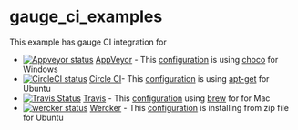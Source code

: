 # gauge_ci_examples
This example has gauge CI integration for
- [![Appveyor status](https://ci.appveyor.com/api/projects/status/l16toovjn317ux25?svg=true)](https://ci.appveyor.com/project/sguptatw/ci-setup) [AppVeyor](https://www.appveyor.com/) - This [configuration](https://github.com/getgauge-examples/ci-setup/blob/master/appveyor.yml) is using [choco](https://chocolatey.org/) for Windows
- [![CircleCI status](https://circleci.com/gh/getgauge-examples/ci_setup.svg?style=svg)](https://circleci.com/gh/getgauge-examples/ci-setup) [Circle CI](https://circleci.com/)- This [configuration](https://github.com/getgauge-examples/ci-setup/blob/master/circle.yml) is using [apt-get](https://wiki.debian.org/apt-get) for Ubuntu
- [![Travis Status](https://travis-ci.org/getgauge-examples/ci-setup.svg?branch=master)](https://travis-ci.org/getgauge-examples/ci-setup) [Travis](https://travis-ci.org/) - This [configuration](https://github.com/getgauge-examples/ci-setup/blob/master/.travis.yml) using [brew](https://brew.sh/) for for Mac
- [![wercker status](https://app.wercker.com/status/9996c1527008205261934a553f94ea1e/s/master "wercker status")](https://app.wercker.com/project/byKey/9996c1527008205261934a553f94ea1e) [Wercker](http://www.wercker.com/) - This [configuration](https://github.com/getgauge-examples/ci-setup/blob/master/wercker.yml) is installing from zip file for Ubuntu
